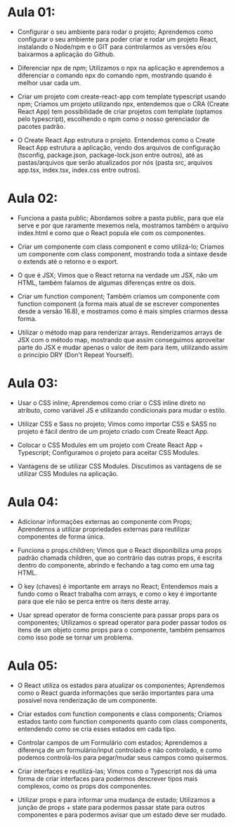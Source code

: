 # Aula 01:

- Configurar o seu ambiente para rodar o projeto;
Aprendemos como configurar o seu ambiente para poder criar e rodar um projeto React, instalando o Node/npm e o GIT para controlarmos as versões e/ou baixarmos a aplicação do Github.

- Diferenciar npx de npm;
Utilizamos o npx na aplicação e aprendemos a diferenciar o comando npx do comando npm, mostrando quando é melhor usar cada um.

- Criar um projeto com create-react-app com template typescript usando npm;
Criamos um projeto utilizando npx, entendemos que o CRA (Create React App) tem possibilidade de criar projetos com template (optamos pelo typescript), escolhendo o npm como o nosso gerenciador de pacotes padrão.

- O Create React App estrutura o projeto.
Entendemos como o Create React App estrutura a aplicação, vendo dos arquivos de configuração (tsconfig, package.json, package-lock.json entre outros), até as pastas/arquivos que serão atualizados por nós (pasta src, arquivos app.tsx, index.tsx, index.css entre outros).

# Aula 02:

- Funciona a pasta public;
Abordamos sobre a pasta public, para que ela serve e por que raramente mexemos nela, mostramos também o arquivo index.html e como que o React popula ele com os componentes.

- Criar um componente com class component e como utilizá-lo;
Criamos um componente com class component, mostrando toda a sintaxe desde o extends até o retorno e o export.

- O que é JSX;
Vimos que o React retorna na verdade um JSX, não um HTML, também falamos de algumas diferenças entre os dois.

- Criar um function component;
Também criamos um componente com function component (a forma mais atual de se escrever componentes desde a versão 16.8), e mostramos como é mais simples criarmos dessa forma.

- Utilizar o método map para renderizar arrays.
Renderizamos arrays de JSX com o método map, mostrando que assim conseguimos aproveitar parte do JSX e mudar apenas o valor de item para item, utilizando assim o princípio DRY (Don't Repeat Yourself).

# Aula 03:

- Usar o CSS inline;
Aprendemos como criar o CSS inline direto no atributo, como variável JS e utilizando condicionais para mudar o estilo.

- Utilizar CSS e Sass no projeto;
Vimos como importar CSS e SASS no projeto é fácil dentro de um projeto criado com Create React App.

- Colocar o CSS Modules em um projeto com Create React App + Typescript;
Configuramos o projeto para aceitar CSS Modules.

- Vantagens de se utilizar CSS Modules.
Discutimos as vantagens de se utilizar CSS Modules na aplicação.

# Aula 04:

- Adicionar informações externas ao componente com Props;
Aprendemos a utilizar propriedades externas para reutilizar componentes de forma única.

- Funciona o props.children;
Vimos que o React disponibiliza uma props padrão chamada children, que ao contrário das outras props, é escrita dentro do componente, abrindo e fechando a tag como em uma tag HTML.

- O key (chaves) é importante em arrays no React;
Entendemos mais a fundo como o React trabalha com arrays, e como o key é importante para que ele não se perca entre os itens deste array.

- Usar spread operator de forma consciente para passar props para os componentes;
Utilizamos o spread operator para poder passar todos os itens de um objeto como props para o componente, também pensamos como isso pode se tornar um problema.

# Aula 05:

- O React utiliza os estados para atualizar os componentes;
Aprendemos como o React guarda informações que serão importantes para uma possível nova renderização de um componente.

- Criar estados com function components e class components;
Criamos estados tanto com function components quanto com class components, entendendo como se cria esses estados em cada tipo.

- Controlar campos de um Formulário com estados;
Aprendemos a diferença de um formulário/input controlado e não controlado, e como podemos controlá-los para pegar/mudar seus campos como quisermos.

- Criar interfaces e reutilizá-las;
Vimos como o Typescript nos dá uma forma de criar interfaces para podermos descrever tipos mais complexos, como os props dos componentes.

- Utilizar props e para informar uma mudança de estado;
Utilizamos a junção de props + state para podermos passar state para outros componentes e para podermos avisar que um estado deve ser mudado.